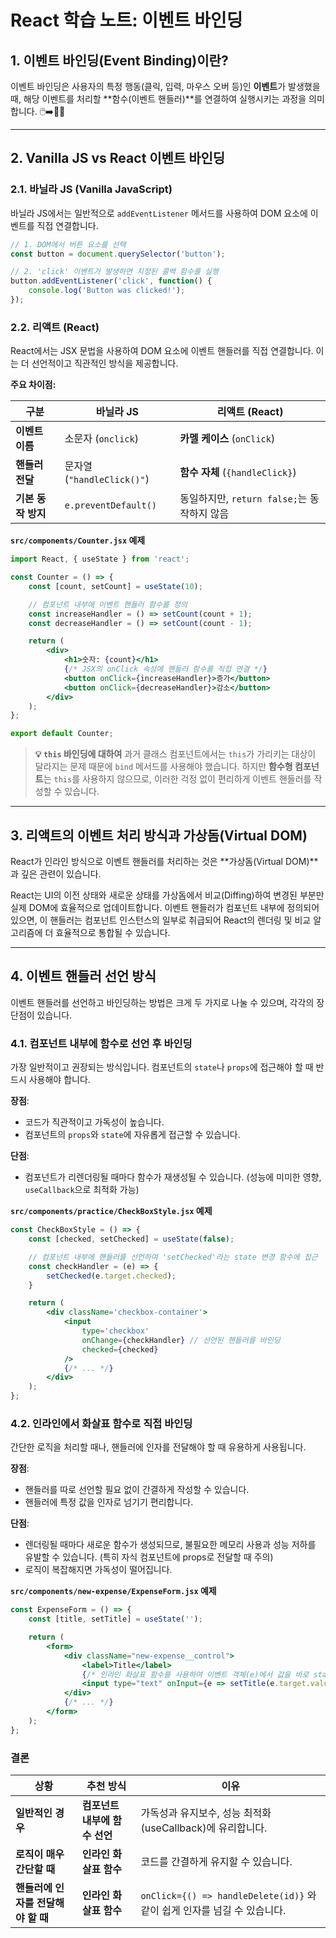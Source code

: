 # React 학습 노트: 이벤트 바인딩

## 1\. 이벤트 바인딩(Event Binding)이란?

이벤트 바인딩은 사용자의 특정 행동(클릭, 입력, 마우스 오버 등)인 **이벤트**가 발생했을 때, 해당 이벤트를 처리할 \*\*함수(이벤트 핸들러)\*\*를 연결하여 실행시키는 과정을 의미합니다. 🖱️➡️👩‍💻

-----

## 2\. Vanilla JS vs React 이벤트 바인딩

### 2.1. 바닐라 JS (Vanilla JavaScript)

바닐라 JS에서는 일반적으로 `addEventListener` 메서드를 사용하여 DOM 요소에 이벤트를 직접 연결합니다.

```javascript
// 1. DOM에서 버튼 요소를 선택
const button = document.querySelector('button');

// 2. 'click' 이벤트가 발생하면 지정된 콜백 함수를 실행
button.addEventListener('click', function() {
    console.log('Button was clicked!');
});
```

### 2.2. 리액트 (React)

React에서는 JSX 문법을 사용하여 DOM 요소에 이벤트 핸들러를 직접 연결합니다. 이는 더 선언적이고 직관적인 방식을 제공합니다.

**주요 차이점:**

| 구분 | 바닐라 JS | 리액트 (React) |
| --- | --- | --- |
| **이벤트 이름** | 소문자 (`onclick`) | **카멜 케이스** (`onClick`) |
| **핸들러 전달** | 문자열 (`"handleClick()"`) | **함수 자체** (`{handleClick}`) |
| **기본 동작 방지** | `e.preventDefault()` | 동일하지만, `return false;`는 동작하지 않음 |

**`src/components/Counter.jsx` 예제**

```jsx
import React, { useState } from 'react';

const Counter = () => {
    const [count, setCount] = useState(10);

    // 컴포넌트 내부에 이벤트 핸들러 함수를 정의
    const increaseHandler = () => setCount(count + 1);
    const decreaseHandler = () => setCount(count - 1);

    return (
        <div>
            <h1>숫자: {count}</h1>
            {/* JSX의 onClick 속성에 핸들러 함수를 직접 연결 */}
            <button onClick={increaseHandler}>증가</button>
            <button onClick={decreaseHandler}>감소</button>
        </div>
    );
};

export default Counter;
```

> **💡 `this` 바인딩에 대하여**
> 과거 클래스 컴포넌트에서는 `this`가 가리키는 대상이 달라지는 문제 때문에 `bind` 메서드를 사용해야 했습니다. 하지만 **함수형 컴포넌트**는 `this`를 사용하지 않으므로, 이러한 걱정 없이 편리하게 이벤트 핸들러를 작성할 수 있습니다.

-----

## 3\. 리액트의 이벤트 처리 방식과 가상돔(Virtual DOM)

React가 인라인 방식으로 이벤트 핸들러를 처리하는 것은 \*\*가상돔(Virtual DOM)\*\*과 깊은 관련이 있습니다.

React는 UI의 이전 상태와 새로운 상태를 가상돔에서 비교(Diffing)하여 변경된 부분만 실제 DOM에 효율적으로 업데이트합니다. 이벤트 핸들러가 컴포넌트 내부에 정의되어 있으면, 이 핸들러는 컴포넌트 인스턴스의 일부로 취급되어 React의 렌더링 및 비교 알고리즘에 더 효율적으로 통합될 수 있습니다.

-----

## 4\. 이벤트 핸들러 선언 방식

이벤트 핸들러를 선언하고 바인딩하는 방법은 크게 두 가지로 나눌 수 있으며, 각각의 장단점이 있습니다.

### 4.1. 컴포넌트 내부에 함수로 선언 후 바인딩

가장 일반적이고 권장되는 방식입니다. 컴포넌트의 `state`나 `props`에 접근해야 할 때 반드시 사용해야 합니다.

**장점**:

- 코드가 직관적이고 가독성이 높습니다.
- 컴포넌트의 `props`와 `state`에 자유롭게 접근할 수 있습니다.

**단점**:

- 컴포넌트가 리렌더링될 때마다 함수가 재생성될 수 있습니다. (성능에 미미한 영향, `useCallback`으로 최적화 가능)

**`src/components/practice/CheckBoxStyle.jsx` 예제**

```jsx
const CheckBoxStyle = () => {
    const [checked, setChecked] = useState(false);

    // 컴포넌트 내부에 핸들러를 선언하여 'setChecked'라는 state 변경 함수에 접근
    const checkHandler = (e) => {
        setChecked(e.target.checked);
    }

    return (
        <div className='checkbox-container'>
            <input
                type='checkbox'
                onChange={checkHandler} // 선언된 핸들러를 바인딩
                checked={checked}
            />
            {/* ... */}
        </div>
    );
};
```

### 4.2. 인라인에서 화살표 함수로 직접 바인딩

간단한 로직을 처리할 때나, 핸들러에 인자를 전달해야 할 때 유용하게 사용됩니다.

**장점**:

- 핸들러를 따로 선언할 필요 없이 간결하게 작성할 수 있습니다.
- 핸들러에 특정 값을 인자로 넘기기 편리합니다.

**단점**:

- 렌더링될 때마다 새로운 함수가 생성되므로, 불필요한 메모리 사용과 성능 저하를 유발할 수 있습니다. (특히 자식 컴포넌트에 props로 전달할 때 주의)
- 로직이 복잡해지면 가독성이 떨어집니다.

**`src/components/new-expense/ExpenseForm.jsx` 예제**

```jsx
const ExpenseForm = () => {
    const [title, setTitle] = useState('');

    return (
        <form>
            <div className="new-expense__control">
                <label>Title</label>
                {/* 인라인 화살표 함수를 사용하여 이벤트 객체(e)에서 값을 바로 state에 저장 */}
                <input type="text" onInput={e => setTitle(e.target.value)} />
            </div>
            {/* ... */}
        </form>
    );
};
```

### 결론

| 상황 | 추천 방식 | 이유 |
| --- | --- | --- |
| **일반적인 경우** | **컴포넌트 내부에 함수 선언** | 가독성과 유지보수, 성능 최적화(useCallback)에 유리합니다. |
| **로직이 매우 간단할 때** | **인라인 화살표 함수** | 코드를 간결하게 유지할 수 있습니다. |
| **핸들러에 인자를 전달해야 할 때** | **인라인 화살표 함수** | `onClick={() => handleDelete(id)}` 와 같이 쉽게 인자를 넘길 수 있습니다. |